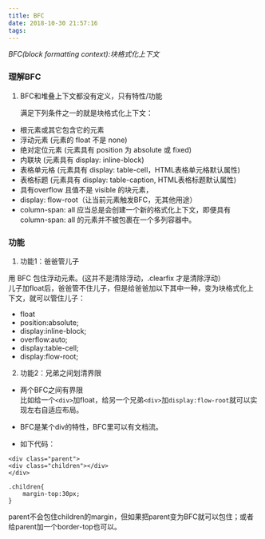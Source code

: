 ```yaml
---
title: BFC
date: 2018-10-30 21:57:16
tags:
---
```

*BFC(block formatting context):块格式化上下文*

### 理解BFC

1. BFC和堆叠上下文都没有定义，只有特性/功能
   
   满足下列条件之一的就是块格式化上下文：
   
  - 根元素或其它包含它的元素
  - 浮动元素 (元素的 float 不是 none)
  - 绝对定位元素 (元素具有 position 为 absolute 或 fixed)
  - 内联块 (元素具有 display: inline-block)
  - 表格单元格 (元素具有 display: table-cell，HTML表格单元格默认属性)
  - 表格标题 (元素具有 display: table-caption, HTML表格标题默认属性)
  - 具有overflow 且值不是 visible 的块元素，
  - display: flow-root（让当前元素触发BFC，无其他用途）
  - column-span: all 应当总是会创建一个新的格式化上下文，即便具有 column-span: all 的元素并不被包裹在一个多列容器中。

### 功能

1. 功能1：爸爸管儿子

用 BFC 包住浮动元素。(这并不是清除浮动，.clearfix 才是清除浮动）<br>
儿子加float后，爸爸管不住儿子，但是给爸爸加以下其中一种，变为块格式化上下文，就可以管住儿子：

- float
- position:absolute;
- display:inline-block;
- overflow:auto;
- display:table-cell;
- display:flow-root;

2. 功能2：兄弟之间划清界限
   
- 两个BFC之间有界限<br>
  比如给一个`<div>`加float，给另一个兄弟`<div>`加`display:flow-root`就可以实现左右自适应布局。
  
- BFC是某个div的特性，BFC里可以有文档流。

- 如下代码：
```
<div class="parent">
<div class="children"></div>
</div>

.children{
    margin-top:30px;
}
```
parent不会包住children的margin，但如果把parent变为BFC就可以包住；或者给parent加一个border-top也可以。


